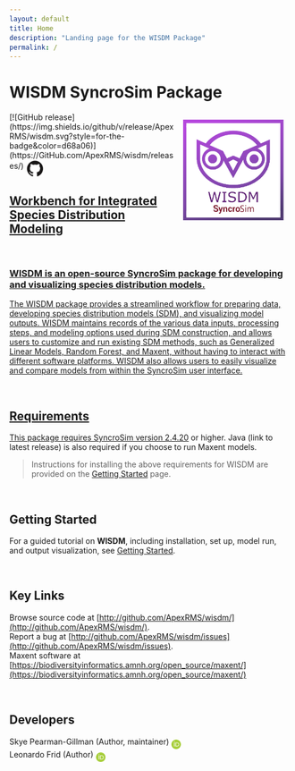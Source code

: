 ```yaml
---
layout: default
title: Home
description: "Landing page for the WISDM Package"
permalink: /
---
```


# **WISDM** SyncroSim Package
<img align="right" style="padding: 13px" width="180" src="assets/images/logo/wisdm-sticker.png">
[![GitHub release](https://img.shields.io/github/v/release/ApexRMS/wisdm.svg?style=for-the-badge&color=d68a06)](https://GitHub.com/ApexRMS/wisdm/releases/)    <a href="https://github.com/ApexRMS/wisdm"><img align="middle" style="padding: 1px" width="30" src="assets/images/logo/github-trans2.png">
<br>

## Workbench for Integrated Species Distribution Modeling 
<br>

### WISDM is an open-source SyncroSim package for developing and visualizing species distribution models. <br>

The WISDM package provides a streamlined workflow for preparing data, developing species distribution models (SDM), and visualizing model outputs. WISDM maintains records of the various data inputs, processing steps, and modeling options used during SDM construction, and allows users to customize and run existing SDM methods, such as Generalized Linear Models, Random Forest, and Maxent, without having to interact with different software platforms. WISDM also allows users to easily visualize and compare models from within the SyncroSim user interface.

<br>

## Requirements

This package requires SyncroSim [version 2.4.20](https://syncrosim.com/download/) or higher.
Java (link to latest release) is also required if you choose to run Maxent models.

> Instructions for installing the above requirements for WISDM are provided on the [Getting Started](https://apexrms.github.io/wisdm/getting_started.html) page.

<br>

## Getting Started

For a guided tutorial on **WISDM**, including installation, set up, model run, and output visualization, see [Getting Started](https://apexrms.github.io/wisdm/getting_started.html).

<br>

## Key Links

Browse source code at
[http://github.com/ApexRMS/wisdm/](http://github.com/ApexRMS/wisdm/). <br>
Report a bug at
[http://github.com/ApexRMS/wisdm/issues](http://github.com/ApexRMS/wisdm/issues). <br>
Maxent software at [https://biodiversityinformatics.amnh.org/open_source/maxent/](https://biodiversityinformatics.amnh.org/open_source/maxent/) 

<br>

## Developers

Skye Pearman-Gillman (Author, maintainer) <a href="https://orcid.org/0000-0002-3911-1985"><img align="middle" style="padding: 0.5px" width="17" src="assets/images/ORCID.png"></a>
<br>
Leonardo Frid (Author) <a href="https://orcid.org/0000-0002-5489-2337"><img align="middle" style="padding: 0.5px" width="17" src="assets/images/ORCID.png"></a>
<br>
